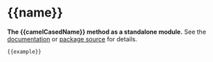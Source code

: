 # {{name}}

**The {{camelCasedName}} method as a standalone module.**
See the [documentation]({{docsSiteURL}}/{{version}}/{{name}}) or [package source]({{githubURL}}/{{githubPackagesBase}}/{{name}}) for details.

```js
{{example}}
```